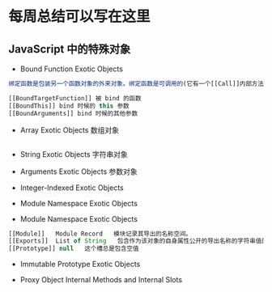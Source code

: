# 每周总结可以写在这里

## JavaScript 中的特殊对象

- Bound Function Exotic Objects

```js
绑定函数是包装另一个函数对象的外来对象。绑定函数是可调用的(它有一个[[Call]]内部方法，可以有一个[[Construct]]内部方法)。调用绑定函数通常会导致调用其包装函数。

[[BoundTargetFunction]] 被 bind 的函数
[[BoundThis]] bind 时候的 this 参数
[[BoundArguments]] bind 时候的其他参数

```

- Array Exotic Objects 数组对象

```js
```

- String Exotic Objects 字符串对象

- Arguments Exotic Objects 参数对象

- Integer-Indexed Exotic Objects

- Module Namespace Exotic Objects

- Module Namespace Exotic Objects

```js
[[Module]]   Module Record   模块记录其导出的名称空间。
[[Exports]]  List of String   包含作为该对象的自身属性公开的导出名称的字符串值的列表。该列表的排序方式与使用Array.prototype对这些字符串值的数组排序一样。使用undefined作为comparefn排序
[[Prototype]] null   这个槽总是包含空值
```

- Immutable Prototype Exotic Objects

- Proxy Object Internal Methods and Internal Slots
